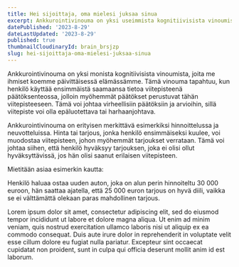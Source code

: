 ```yaml
---
title: Hei sijoittaja, oma mielesi juksaa sinua
excerpt: Ankkurointivinouma on yksi useimmista kognitiivisista vinoumista, joita ihmiset kokevat...
datePublished: '2023-8-29'
dateLastUpdated: '2023-8-29'
published: true
thumbnailCloudinaryId: brain_brsjzp
slug: hei-sijoittaja-oma-mielesi-juksaa-sinua
---
```


<script lang="ts">
  import { Highlight } from '$lib/components'
</script>

Ankkurointivinouma on yksi monista kognitiivisista vinoumista, joita me ihmiset koemme päivittäisessä elämässämme. Tämä vinouma tapahtuu, kun henkilö käyttää ensimmäistä saamaansa tietoa viitepisteenä päätöksenteossa, jolloin myöhemmät päätökset perustuvat tähän viitepisteeseen. Tämä voi johtaa virheellisiin päätöksiin ja arvioihin, sillä viitepiste voi olla epäluotettava tai harhaanjohtava.

Ankkurointivinouma on erityisen merkittävä esimerkiksi hinnoittelussa ja neuvotteluissa. Hinta tai tarjous, jonka henkilö ensimmäiseksi kuulee, voi muodostaa viitepisteen, johon myöhemmät tarjoukset verrataan. Tämä voi johtaa siihen, että henkilö hyväksyy tarjouksen, joka ei olisi ollut hyväksyttävissä, jos hän olisi saanut erilaisen viitepisteen.

Mietitään asiaa esimerkin kautta:

<Highlight>
  Henkilö haluaa ostaa uuden auton, joka on alun perin hinnoiteltu 30 000 euroon, hän saattaa ajatella, että 25 000 euron tarjous on hyvä diili, vaikka se ei välttämättä olekaan paras mahdollinen tarjous.
</Highlight>

Lorem ipsum dolor sit amet, consectetur adipiscing elit, sed do eiusmod tempor incididunt ut labore et dolore magna aliqua. Ut enim ad minim veniam, quis nostrud exercitation ullamco laboris nisi ut aliquip ex ea commodo consequat. Duis aute irure dolor in reprehenderit in voluptate velit esse cillum dolore eu fugiat nulla pariatur. Excepteur sint occaecat cupidatat non proident, sunt in culpa qui officia deserunt mollit anim id est laborum.
